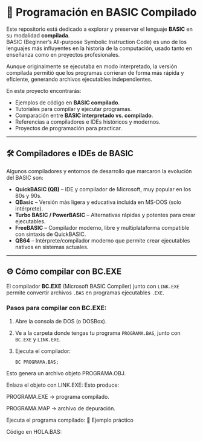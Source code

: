 # 🚀 Programación en BASIC Compilado

Este repositorio está dedicado a explorar y preservar el lenguaje **BASIC** en su modalidad **compilada**.  
BASIC (Beginner’s All-purpose Symbolic Instruction Code) es uno de los lenguajes más influyentes en la historia de la computación, usado tanto en enseñanza como en proyectos profesionales.  

Aunque originalmente se ejecutaba en modo interpretado, la versión compilada permitió que los programas corrieran de forma más rápida y eficiente, generando archivos ejecutables independientes.

En este proyecto encontrarás:
- Ejemplos de código en **BASIC compilado**.  
- Tutoriales para compilar y ejecutar programas.  
- Comparación entre **BASIC interpretado vs. compilado**.  
- Referencias a compiladores e IDEs históricos y modernos.  
- Proyectos de programación para practicar.  

---

## 🛠️ Compiladores e IDEs de BASIC

Algunos compiladores y entornos de desarrollo que marcaron la evolución del BASIC son:  

- **QuickBASIC (QB)** – IDE y compilador de Microsoft, muy popular en los 80s y 90s.  
- **QBasic** – Versión más ligera y educativa incluida en MS-DOS (solo intérprete).  
- **Turbo BASIC / PowerBASIC** – Alternativas rápidas y potentes para crear ejecutables.  
- **FreeBASIC** – Compilador moderno, libre y multiplataforma compatible con sintaxis de QuickBASIC.  
- **QB64** – Intérprete/compilador moderno que permite crear ejecutables nativos en sistemas actuales.  

---

## ⚙️ Cómo compilar con BC.EXE

El compilador **BC.EXE** (Microsoft BASIC Compiler) junto con `LINK.EXE` permite convertir archivos `.BAS` en programas ejecutables `.EXE`.

### Pasos para compilar con BC.EXE:

1. Abre la consola de DOS (o DOSBox).  
2. Ve a la carpeta donde tengas tu programa `PROGRAMA.BAS`, junto con `BC.EXE` y `LINK.EXE`.  
3. Ejecuta el compilador:

   ```dos
   BC PROGRAMA.BAS;
Esto genera un archivo objeto PROGRAMA.OBJ.

Enlaza el objeto con LINK.EXE:
Esto produce:

PROGRAMA.EXE → programa compilado.

PROGRAMA.MAP → archivo de depuración.

Ejecuta el programa compilado:
📝 Ejemplo práctico

Código en HOLA.BAS:
